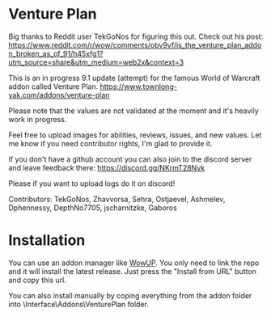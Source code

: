 # Venture Plan

Big thanks to Reddit user TekGoNos for figuring this out. Check out his post: https://www.reddit.com/r/wow/comments/obv9vf/is_the_venture_plan_addon_broken_as_of_91/h45xfg1?utm_source=share&utm_medium=web2x&context=3

This is an in progress 9.1 update (attempt) for the famous World of Warcraft addon called Venture Plan. https://www.townlong-yak.com/addons/venture-plan

Please note that the values are not validated at the moment and it's heavily work in progress.

Feel free to upload images for abilities, reviews, issues, and new values. Let me know if you need contributor rights, I'm glad to provide it.

If you don't have a github account you can also join to the discord server and leave feedback there: https://discord.gg/NKrmT28Nvk

Please if you want to upload logs do it on discord!

Contributors: TekGoNos, Zhavvorsa, Sehra, Ostjaevel, Ashmelev, Dphennessy, DepthNo7705, jscharnitzke, Gaboros

# Installation

You can use an addon manager like [WowUP](https://wowup.io/). You only need to link the repo and it will install the latest release. Just press the "Install from URL" button and copy this url.

You can also install manually by coping everything from the addon folder into \Interface\Addons\VenturePlan folder.
